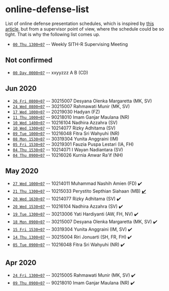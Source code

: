 # online-defense-list
List of online defense presentation schedules, which is inspired by [this article](https://now.tufts.edu/articles/defense-online-defenses), but from a supervisor point of view, where the schedule could be so tight. That is why the following list comes up.

* [``00 Thu 1300+07``]() -- Weekly SITH-R Supervising Meeting

## Not confirmed
* [``00 Day 0000+07``]() -- xxyyzzz A B (CD)

## Jun 2020
* [``26 Fri 0800+07``]() -- 30215007 Desyana Olenka Margaretta (MK, SV)
* [``24 Wed 0800+07``]() -- 30215007 Rahmawati Munir (MK, SV)
* [``17 Wed 1000+07``]() -- 20219030 Hadyan (FZ)
* [``11 Thu 1000+07``]() -- 90218010 Imam Ganjar Maulana (NR)
* [``10 Wed 1400+07``]() -- 10216104 Nadhira Azzahra (SV)
* [``10 Wed 1300+07``]() -- 10214077 Rizky Adhitama (SV)
* [``09 Tue 1000+07``]() -- 10216048 Fitra Sri Wahyuhi (NR)
* [``08 Mon 1530+07``]() -- 30319304 Yunita Anggraini (IM)
* [``05 Fri 1530+07``]() -- 30219301 Fauzia Puspa Lestari (IA, FH)
* [``04 Thu 1530+07``]() -- 10214071 I Wayan Nadiantara (SV)
* [``04 Thu 0900+07``]() -- 10216026 Kurnia Anwar Ra'if (NH)

## May 2020
* [``27 Wed 1000+07``]() -- 10214011 Muhammad Nashih Amien (FD) :heavy_check_mark:
* [``21 Thu 1300+07``]() -- 10215033 Perystito Septhian Siahaan (MB) [:heavy_check_mark:](log/10215033.md)
* [``20 Wed 1630+07``]() -- 10214077 Rizky Adhitama (SV) :heavy_check_mark:
* [``20 Wed 1530+07``]() -- 10216104 Nadhira Azzahra (SV) :heavy_check_mark:
* [``19 Tue 1300+07``]() -- 30213006 Yati Hardiyanti (AW, FH, NV) :heavy_check_mark:
* [``18 Mon 0900+07``]() -- 30215007 Desyana Olenka Margaretta (MK, SV) :heavy_check_mark:
* [``15 Fri 1530+07``]() -- 30319304 Yunita Anggraini (IM, SV) :heavy_check_mark:
* [``14 Thu 1300+07``]() -- 30215004 Riri Jonuarti (SH, FR, FH) :heavy_check_mark:
* [``05 Tue 0900+07``]() -- 10216048 Fitra Sri Wahyuhi (NR) :heavy_check_mark:

## Apr 2020
* [``24 Fri 1300+07``]() -- 30215005 Rahmawati Munir (MK, SV) :heavy_check_mark:
* [``09 Thu 0900+07``]() -- 90218010 Imam Ganjar Maulana (NR) :heavy_check_mark:
